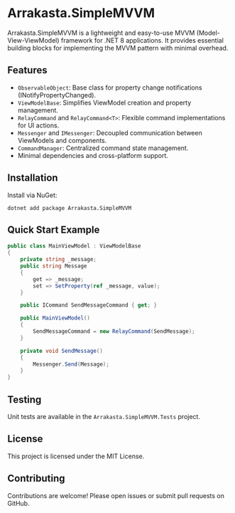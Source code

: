 # Arrakasta.SimpleMVVM

Arrakasta.SimpleMVVM is a lightweight and easy-to-use MVVM (Model-View-ViewModel) framework for .NET 8 applications. It provides essential building blocks for implementing the MVVM pattern with minimal overhead.

## Features

- `ObservableObject`: Base class for property change notifications (INotifyPropertyChanged).
- `ViewModelBase`: Simplifies ViewModel creation and property management.
- `RelayCommand` and `RelayCommand<T>`: Flexible command implementations for UI actions.
- `Messenger` and `IMessenger`: Decoupled communication between ViewModels and components.
- `CommandManager`: Centralized command state management.
- Minimal dependencies and cross-platform support.

## Installation

Install via NuGet:

```
dotnet add package Arrakasta.SimpleMVVM
```

## Quick Start Example

```csharp
public class MainViewModel : ViewModelBase
{
    private string _message;
    public string Message
    {
        get => _message;
        set => SetProperty(ref _message, value);
    }

    public ICommand SendMessageCommand { get; }

    public MainViewModel()
    {
        SendMessageCommand = new RelayCommand(SendMessage);
    }

    private void SendMessage()
    {
        Messenger.Send(Message);
    }
}
```

## Testing

Unit tests are available in the `Arrakasta.SimpleMVVM.Tests` project.

## License

This project is licensed under the MIT License.

## Contributing

Contributions are welcome! Please open issues or submit pull requests on GitHub.